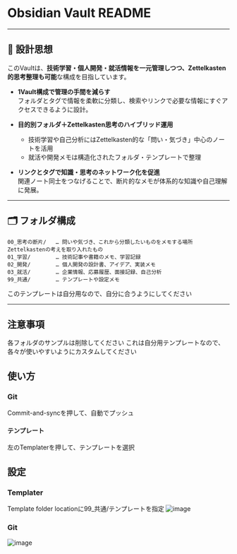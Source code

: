 # Obsidian Vault README

---

## 📖 設計思想

このVaultは、**技術学習・個人開発・就活情報を一元管理しつつ、Zettelkasten的思考整理も可能**な構成を目指しています。

- **1Vault構成で管理の手間を減らす**  
  フォルダとタグで情報を柔軟に分類し、検索やリンクで必要な情報にすぐアクセスできるように設計。

- **目的別フォルダ＋Zettelkasten思考のハイブリッド運用**  
  - 技術学習や自己分析にはZettelkasten的な「問い・気づき」中心のノートを活用  
  - 就活や開発メモは構造化されたフォルダ・テンプレートで整理

- **リンクとタグで知識・思考のネットワーク化を促進**  
  関連ノート同士をつなげることで、断片的なメモが体系的な知識や自己理解に発展。

---

## 🗂 フォルダ構成

```plaintext
00_思考の断片/   … 問いや気づき、これから分類したいものをメモする場所 Zettelkastenの考えを取り入れたもの
01_学習/        … 技術記事や書籍のメモ、学習記録
02_開発/        … 個人開発の設計書、アイデア、実装メモ
03_就活/        … 企業情報、応募履歴、面接記録、自己分析
99_共通/        … テンプレートや設定メモ
```

このテンプレートは自分用なので、自分に合うようにしてください

---

## 注意事項
各フォルダのサンプルは削除してください
これは自分用テンプレートなので、各々が使いやすいようにカスタムしてください

## 使い方
### Git
Commit-and-syncを押して、自動でプッシュ

#### テンプレート
左のTemplaterを押して、テンプレートを選択

## 設定

### Templater

Template folder locationに99_共通/テンプレートを指定
![image](https://github.com/user-attachments/assets/f72c2844-40bc-46fc-9946-b660ccd28da0)


### Git

![image](https://github.com/user-attachments/assets/5c2beb3c-dd23-41b2-95d1-4e4185143569)





